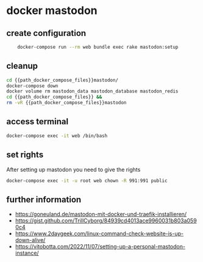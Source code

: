 # docker mastodon
## create configuration
```bash
    docker-compose run --rm web bundle exec rake mastodon:setup
```
## cleanup
```bash
cd {{path_docker_compose_files}}mastodon/
docker-compose down
docker volume rm mastodon_data mastodon_database mastodon_redis
cd {{path_docker_compose_files}} &&
rm -vR {{path_docker_compose_files}}mastodon
```

## access terminal
```bash
docker-compose exec -it web /bin/bash
```

## set rights

After setting up mastodon you need to give the rights 

```bash
docker-compose exec -it -u root web chown -R 991:991 public
```

## further information
- https://goneuland.de/mastodon-mit-docker-und-traefik-installieren/
- https://gist.github.com/TrillCyborg/84939cd4013ace9960031b803a0590c4
- https://www.2daygeek.com/linux-command-check-website-is-up-down-alive/
- https://vitobotta.com/2022/11/07/setting-up-a-personal-mastodon-instance/